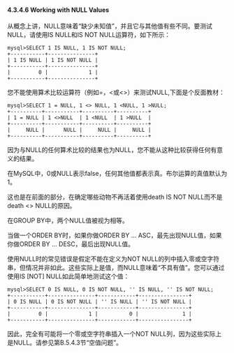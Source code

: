 #### 4.3.4.6 Working with NULL Values

从概念上讲，NULL意味着“缺少未知值”，并且它与其他值有些不同。要测试NULL，请使用IS NULL和IS NOT NULL运算符，如下所示：

```
mysql>SELECT 1 IS NULL, 1 IS NOT NULL;
+-----------+---------------+
| 1 IS NULL | 1 IS NOT NULL |
+-----------+---------------+
|         0 |             1 |
+-----------+---------------+
```

您不能使用算术比较运算符（例如=，&lt;或&lt;&gt;）来测试NULL,下面是个反面教材：

```
mysql>SELECT 1 = NULL, 1 <> NULL, 1 <NULL, 1 >NULL;
+----------+-----------+----------+----------+
| 1 = NULL | 1 <>NULL  | 1 <NULL  | 1 >NULL  |
+----------+-----------+----------+----------+
|     NULL |      NULL |     NULL |     NULL |
+----------+-----------+----------+----------+
```

因为与NULL的任何算术比较的结果也为NULL，您不能从这种比较获得任何有意义的结果。

在MySQL中，0或NULL表示false，任何其他值都表示真。布尔运算的真值默认为1。

这也是在前面的部分，在确定哪些动物不再活着使用death IS NOT NULL而不是death &lt;&gt; NULL的原因。

在GROUP BY中，两个NULL值被视为相等。

当做一个ORDER BY时，如果你做ORDER BY ... ASC，最先出现NULL值，如果你做ORDER BY ... DESC，最后出现NULL值。

使用NULL时的常见错误是假定不能在定义为NOT NULL的列中插入零或空字符串，但情况并非如此。这些实际上是值，而NULL意味着“不具有值”。您可以通过使用IS \[NOT\] NULL如此简单地测试这个值：

```
mysql>SELECT 0 IS NULL, 0 IS NOT NULL, '' IS NULL, '' IS NOT NULL;
+-----------+---------------+------------+----------------+
| 0 IS NULL | 0 IS NOT NULL | '' IS NULL | '' IS NOT NULL |
+-----------+---------------+------------+----------------+
|         0 |             1 |          0 |              1 |
+-----------+---------------+------------+----------------+
```

因此，完全有可能将一个零或空字符串插入一个NOT NULL列，因为这些实际上是NULL。请参见第B.5.4.3节“空值问题”。

